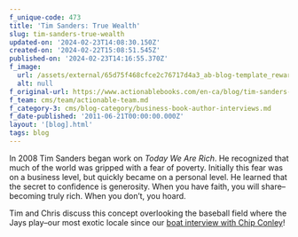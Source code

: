 ```yaml
---
f_unique-code: 473
title: 'Tim Sanders: True Wealth'
slug: tim-sanders-true-wealth
updated-on: '2024-02-23T14:08:30.150Z'
created-on: '2024-02-22T15:08:51.545Z'
published-on: '2024-02-23T14:16:55.370Z'
f_image:
  url: /assets/external/65d75f468cfce2c76717d4a3_ab-blog-template_reward.jpeg
  alt: null
f_original-url: https://www.actionablebooks.com/en-ca/blog/tim-sanders-true-wealth/
f_team: cms/team/actionable-team.md
f_category-3: cms/blog-category/business-book-author-interviews.md
f_date-published: '2011-06-21T00:00:00.000Z'
layout: '[blog].html'
tags: blog
---
```


In 2008 Tim Sanders began work on _Today We Are Rich_. He recognized that much of the world was gripped with a fear of poverty. Initially this fear was on a business level, but quickly became on a personal level. He learned that the secret to confidence is generosity. When you have faith, you will share–becoming truly rich. When you don’t, you hoard.

Tim and Chris discuss this concept overlooking the baseball field where the Jays play–our most exotic locale since our [boat interview with Chip Conley](https://www.actionablebooks.com/blog/reaching-the-peak/)!
